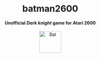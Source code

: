 <h1 align="center"> batman2600 </h1> 
<h4 align="center">
  Unofficial<em> Dark knight</em> game for Atari 2600
</h4>
<p align="center">
    <img alt="Bat" title="Dancing" src="https://s7.gifyu.com/images/dancingbat.gif" width="70">
  </a>
</p>


